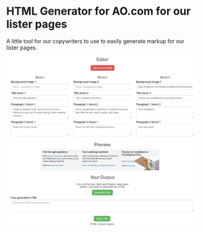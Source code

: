# HTML Generator for AO.com for our lister pages

A little tool for our copywriters to use to easily generate markup for our lister pages.

![The editor](https://raw.githubusercontent.com/MikeDigitize/ao-lister-html-generator/master/editor1.jpg "The editor")

